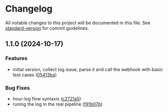 # Changelog

All notable changes to this project will be documented in this file. See [standard-version](https://github.com/conventional-changelog/standard-version) for commit guidelines.

## 1.1.0 (2024-10-17)


### Features

* initial version, collect log issue, parse it and call the webhook with basic test cases ([05413ba](https://github.com/tianlutech/github-hours-bot/commit/05413bac2de25ac78b684b01e5682653763c5b9c))


### Bug Fixes

* hour-log flow syntaxis ([c2721a5](https://github.com/tianlutech/github-hours-bot/commit/c2721a53f3ce48081adf29a555201b455922a6c2))
* runing the log in the real pipeline ([f91b07b](https://github.com/tianlutech/github-hours-bot/commit/f91b07b83b77e2b956ddb243cf02d4da7d2ea321))
